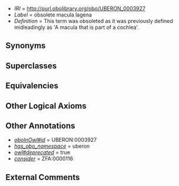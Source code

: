  * *IRI* = http://purl.obolibrary.org/obo/UBERON_0003927
 * *Label* = obsolete macula lagena
 * *Definition* = This term was obsoleted as it was previously defined midleadingly as 'A macula that is part of a cochlea'.

## Synonyms


## Superclasses


## Equivalencies


## Other Logical Axioms


## Other Annotations

 * *[oboInOwl#id](../../id/oboInOwl#id.md)* = UBERON:0003927
 * *[has_obo_namespace](../../ce/oboInOwl#hasOBONamespace.md)* = uberon
 * *[owl#deprecated](../../ed/owl#deprecated.md)* = true
 * *[consider](../../er/oboInOwl#consider.md)* = ZFA:0000116

## External Comments

